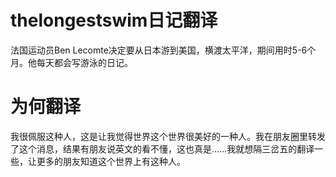# thelongestswim日记翻译

法国运动员Ben Lecomte决定要从日本游到美国，横渡太平洋，期间用时5-6个月。他每天都会写游泳的日记。

# 为何翻译

我很佩服这种人，这是让我觉得世界这个世界很美好的一种人。我在朋友圈里转发了这个消息，结果有朋友说英文的看不懂，这也真是......我就想隔三岔五的翻译一些，让更多的朋友知道这个世界上有这种人。
